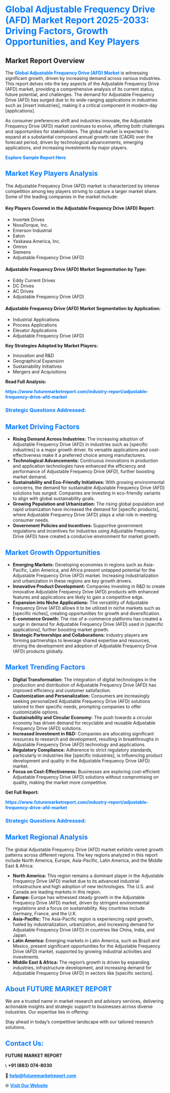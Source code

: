<h1 style="color: #007BFF;">Global Adjustable Frequency Drive (AFD) Market Report 2025-2033: Driving Factors, Growth Opportunities, and Key Players</h1>

<section id="overview">
<h2>Market Report Overview</h2>
<p>The <a href="https://www.futuremarketreport.com/industry-report/adjustable-frequency-drive-afd-market" style="color: #007BFF; text-decoration: none;"><strong>Global Adjustable Frequency Drive (AFD) Market</strong></a> is witnessing significant growth, driven by increasing demand across various industries. This report delves into the key aspects of the Adjustable Frequency Drive (AFD) market, providing a comprehensive analysis of its current status, future potential, and challenges. The demand for Adjustable Frequency Drive (AFD) has surged due to its wide-ranging applications in industries such as [insert industries], making it a critical component in modern-day [applications].</p>
<p>As consumer preferences shift and industries innovate, the Adjustable Frequency Drive (AFD) market continues to evolve, offering both challenges and opportunities for stakeholders. The global market is expected to expand at a substantial compound annual growth rate (CAGR) over the forecast period, driven by technological advancements, emerging applications, and increasing investments by major players.</p>
</section>

<section id="overview">
<p><a href="https://www.futuremarketreport.com/request-sample/reportId=110287" style="color: #007BFF; text-decoration: none;"><strong>Explore Sample Report Here</strong></a></p>
</section>

<section id="key-players">
<h2 style="color: #007BFF;">Market Key Players Analysis</h2>
<p>The Adjustable Frequency Drive (AFD) market is characterized by intense competition among key players striving to capture a larger market share. Some of the leading companies in the market include:</p>
<h4>Key Players Covered in the Adjustable Frequency Drive (AFD) Report:</h4>
<ul><li>Invertek Drives</li><li>NovaTorque, Inc.</li><li>Emerson Industrial</li><li>Eaton</li><li>Yaskawa America, Inc.</li><li>Omron</li><li>Siemens</li><li>Adjustable Frequency Drive (AFD)</li></ul>
<h4>Adjustable Frequency Drive (AFD) Market Segmentation by Type:</h4>
<ul><li>Eddy Current Drives</li><li>DC Drives</li><li>AC Drives</li><li>Adjustable Frequency Drive (AFD)</li></ul>

<h4>Adjustable Frequency Drive (AFD) Market Segmentation by Application:</h4>
<ul><li>Industrial Applications</li><li>Process Applications</li><li>Elevator Applications</li><li>Adjustable Frequency Drive (AFD)</li></ul>
<p><strong>Key Strategies Adopted by Market Players:</strong></p>
<ul>
<li>Innovation and R&D</li>
<li>Geographical Expansion</li>
<li>Sustainability Initiatives</li>
<li>Mergers and Acquisitions</li>
</ul>
</section>

<section>
<p><strong>Read Full Analysis: </strong></p><a href="https://www.futuremarketreport.com/industry-report/adjustable-frequency-drive-afd-market" style="color: #007BFF; text-decoration: none;"><strong>https://www.futuremarketreport.com/industry-report/adjustable-frequency-drive-afd-market</strong></a>
<h3 style="color: #007BFF;">Strategic Questions Addressed:</h3>
</section>

<section id="driving-factors">
<h2 style="color: #007BFF;">Market Driving Factors</h2>
<ul>
<li><strong>Rising Demand Across Industries:</strong> The increasing adoption of Adjustable Frequency Drive (AFD) in industries such as [specific industries] is a major growth driver. Its versatile applications and cost-effectiveness make it a preferred choice among manufacturers.</li>
<li><strong>Technological Advancements:</strong> Continuous innovations in production and application technologies have enhanced the efficiency and performance of Adjustable Frequency Drive (AFD), further boosting market demand.</li>
<li><strong>Sustainability and Eco-Friendly Initiatives:</strong> With growing environmental concerns, the demand for sustainable Adjustable Frequency Drive (AFD) solutions has surged. Companies are investing in eco-friendly variants to align with global sustainability goals.</li>
<li><strong>Growing Population and Urbanization:</strong> The rising global population and rapid urbanization have increased the demand for [specific products], where Adjustable Frequency Drive (AFD) plays a vital role in meeting consumer needs.</li>
<li><strong>Government Policies and Incentives:</strong> Supportive government regulations and incentives for industries using Adjustable Frequency Drive (AFD) have created a conducive environment for market growth.</li>
</ul>
</section>

<section id="growth-opportunities">
<h2 style="color: #007BFF;">Market Growth Opportunities</h2>
<ul>
<li><strong>Emerging Markets:</strong> Developing economies in regions such as Asia-Pacific, Latin America, and Africa present untapped potential for the Adjustable Frequency Drive (AFD) market. Increasing industrialization and urbanization in these regions are key growth drivers.</li>
<li><strong>Innovative Product Development:</strong> Companies investing in R&D to create innovative Adjustable Frequency Drive (AFD) products with enhanced features and applications are likely to gain a competitive edge.</li>
<li><strong>Expansion into Niche Applications:</strong> The versatility of Adjustable Frequency Drive (AFD) allows it to be utilized in niche markets such as [specific niches], creating opportunities for growth and diversification.</li>
<li><strong>E-commerce Growth:</strong> The rise of e-commerce platforms has created a surge in demand for Adjustable Frequency Drive (AFD) used in [specific applications], further boosting market growth.</li>
<li><strong>Strategic Partnerships and Collaborations:</strong> Industry players are forming partnerships to leverage shared expertise and resources, driving the development and adoption of Adjustable Frequency Drive (AFD) products globally.</li>
</ul>
</section>

<section id="trending-factors">
<h2 style="color: #007BFF;">Market Trending Factors</h2>
<ul>
<li><strong>Digital Transformation:</strong> The integration of digital technologies in the production and distribution of Adjustable Frequency Drive (AFD) has improved efficiency and customer satisfaction.</li>
<li><strong>Customization and Personalization:</strong> Consumers are increasingly seeking personalized Adjustable Frequency Drive (AFD) solutions tailored to their specific needs, prompting companies to offer customizable options.</li>
<li><strong>Sustainability and Circular Economy:</strong> The push towards a circular economy has driven demand for recyclable and reusable Adjustable Frequency Drive (AFD) solutions.</li>
<li><strong>Increased Investment in R&D:</strong> Companies are allocating significant resources to research and development, resulting in breakthroughs in Adjustable Frequency Drive (AFD) technology and applications.</li>
<li><strong>Regulatory Compliance:</strong> Adherence to strict regulatory standards, particularly in industries like [specific industries], is influencing product development and quality in the Adjustable Frequency Drive (AFD) market.</li>
<li><strong>Focus on Cost-Effectiveness:</strong> Businesses are exploring cost-efficient Adjustable Frequency Drive (AFD) solutions without compromising on quality, making the market more competitive.</li>
</ul>
</section>

<section>
<p><strong>Get Full Report: </strong></p><a href="https://www.futuremarketreport.com/industry-report/adjustable-frequency-drive-afd-market" style="color: #007BFF; text-decoration: none;"><strong>https://www.futuremarketreport.com/industry-report/adjustable-frequency-drive-afd-market</strong></a>
<h3 style="color: #007BFF;">Strategic Questions Addressed:</h3>
</section>


<section id="regional-analysis">
<h2 style="color: #007BFF;">Market Regional Analysis</h2>
<p>The global Adjustable Frequency Drive (AFD) market exhibits varied growth patterns across different regions. The key regions analyzed in this report include North America, Europe, Asia-Pacific, Latin America, and the Middle East & Africa:</p>
<ul>
<li><strong>North America:</strong> This region remains a dominant player in the Adjustable Frequency Drive (AFD) market due to its advanced industrial infrastructure and high adoption of new technologies. The U.S. and Canada are leading markets in this region.</li>
<li><strong>Europe:</strong> Europe has witnessed steady growth in the Adjustable Frequency Drive (AFD) market, driven by stringent environmental regulations and a focus on sustainability. Key countries include Germany, France, and the U.K.</li>
<li><strong>Asia-Pacific:</strong> The Asia-Pacific region is experiencing rapid growth, fueled by industrialization, urbanization, and increasing demand for Adjustable Frequency Drive (AFD) in countries like China, India, and Japan.</li>
<li><strong>Latin America:</strong> Emerging markets in Latin America, such as Brazil and Mexico, present significant opportunities for the Adjustable Frequency Drive (AFD) market, supported by growing industrial activities and investments.</li>
<li><strong>Middle East & Africa:</strong> The region’s growth is driven by expanding industries, infrastructure development, and increasing demand for Adjustable Frequency Drive (AFD) in sectors like [specific sectors].</li>
</ul>
</section>

<footer>
<h2 style="color: #007BFF;">About FUTURE MARKET REPORT</h2>
<p>We are a trusted name in market research and advisory services, delivering actionable insights and strategic support to businesses across diverse industries. Our expertise lies in offering:</p>

<p>Stay ahead in today’s competitive landscape with our tailored research solutions.</p>

<h2 style="color: #007BFF;">Contact Us:</h2>
<p><strong>FUTURE MARKET REPORT</strong></p>
<p>📞 <strong>+91 (883) 074-8030</strong></p>
<p>📧 <strong><a href="mailto:help@futuremarketreport.com" style="color: #007BFF;">help@futuremarketreport.com</a></strong></p>
<p>🌐 <strong><a href="https://www.futuremarketreport.com/" style="color: #007BFF;">Visit Our Website</a></strong></p>
</footer>